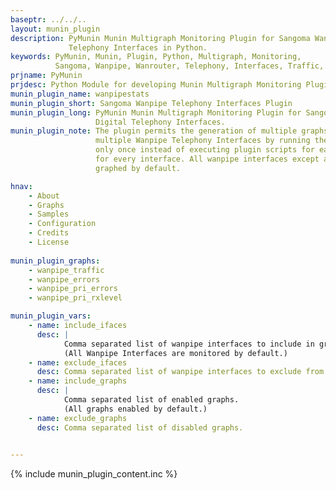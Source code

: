 ```yaml
---
baseptr: ../../..
layout: munin_plugin
description: PyMunin Munin Multigraph Monitoring Plugin for Sangoma Wanpipe 
             Telephony Interfaces in Python.
keywords: PyMunin, Munin, Plugin, Python, Multigraph, Monitoring, 
          Sangoma, Wanpipe, Wanrouter, Telephony, Interfaces, Traffic, Errors
prjname: PyMunin
prjdesc: Python Module for developing Munin Multigraph Monitoring Plugins
munin_plugin_name: wanpipestats
munin_plugin_short: Sangoma Wanpipe Telephony Interfaces Plugin
munin_plugin_long: PyMunin Munin Multigraph Monitoring Plugin for Sangoma Wanpipe 
                   Digital Telephony Interfaces.
munin_plugin_note: The plugin permits the generation of multiple graphs for 
                   multiple Wanpipe Telephony Interfaces by running the script 
                   only once instead of executing plugin scripts for each graph 
                   for every interface. All wanpipe interfaces except are 
                   graphed by default. 

hnav:
    - About
    - Graphs
    - Samples
    - Configuration
    - Credits
    - License
                   
munin_plugin_graphs:
    - wanpipe_traffic
    - wanpipe_errors
    - wanpipe_pri_errors	
    - wanpipe_pri_rxlevel

munin_plugin_vars:
    - name: include_ifaces
      desc: |
            Comma separated list of wanpipe interfaces to include in graphs.
            (All Wanpipe Interfaces are monitored by default.)
    - name: exclude_ifaces
      desc: Comma separated list of wanpipe interfaces to exclude from graphs.
    - name: include_graphs
      desc: |
            Comma separated list of enabled graphs.
            (All graphs enabled by default.)
    - name: exclude_graphs
      desc: Comma separated list of disabled graphs.

  
---
```


{% include munin_plugin_content.inc %}
